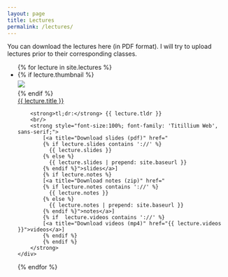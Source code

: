 ```yaml
---
layout: page
title: Lectures
permalink: /lectures/
---
```


You can download the lectures here (in PDF format). I will try to upload lectures prior to their corresponding classes.

<ul id="archive">
{% for lecture in site.lectures %}
<li class="archiveposturl" style="background: transparent">
<div class="lecture-container">
    {% if lecture.thumbnail %}
    <div class="thumbnail">
      <div class="center-cropped" style="margin-top:5px;margin-bottom:5px;background-image: url('{{ lecture.thumbnail | prepend: site.baseurl }}');">
        <img src="{{ lecture.thumbnail | prepend: site.baseurl }}"/>
      </div>
    </div>
    {% endif %}
    <div class="content">
        <span><a href="
            {% if lecture.slides contains '://' %}
              {{ lecture.slides }} 
            {% else %}
              {{ lecture.slides | prepend: site.baseurl }} 
            {% endif %}">{{ lecture.title }}</a></span><br>

        <strong>tl;dr:</strong> {{ lecture.tldr }}
        <br/>
        <strong style="font-size:100%; font-family: 'Titillium Web', sans-serif;">
            [<a title="Download slides (pdf)" href="
            {% if lecture.slides contains '://' %}
              {{ lecture.slides }}
            {% else %}
              {{ lecture.slides | prepend: site.baseurl }}
            {% endif %}">slides</a>]
            {% if lecture.notes %}
            [<a title="Download notes (zip)" href="
            {% if lecture.notes contains '://' %}
              {{ lecture.notes }}
            {% else %}
              {{ lecture.notes | prepend: site.baseurl }}
            {% endif %}">notes</a>]
            {% if  lecture.videos contains '://' %}
            [<a title="Download videos (mp4)" href="{{ lecture.videos }}">videos</a>]
            {% endif %}
            {% endif %}
        </strong>
    </div>

</div>
</li>
{% endfor %}
</ul>
